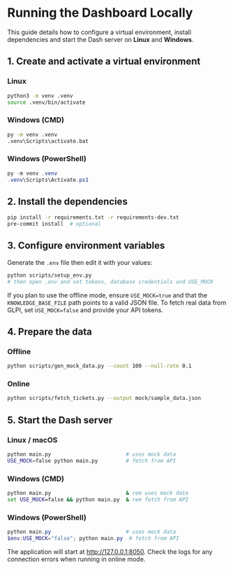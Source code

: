 # Running the Dashboard Locally

This guide details how to configure a virtual environment, install dependencies and start the Dash server on **Linux** and **Windows**.

## 1. Create and activate a virtual environment

### Linux
```bash
python3 -m venv .venv
source .venv/bin/activate
```

### Windows (CMD)
```bat
py -m venv .venv
.venv\Scripts\activate.bat
```

### Windows (PowerShell)
```powershell
py -m venv .venv
.venv\Scripts\Activate.ps1
```

## 2. Install the dependencies

```bash
pip install -r requirements.txt -r requirements-dev.txt
pre-commit install  # optional
```

## 3. Configure environment variables

Generate the `.env` file then edit it with your values:

```bash
python scripts/setup_env.py
# then open .env and set tokens, database credentials and USE_MOCK
```

If you plan to use the offline mode, ensure `USE_MOCK=true` and that the
`KNOWLEDGE_BASE_FILE` path points to a valid JSON file. To fetch real data from
GLPI, set `USE_MOCK=false` and provide your API tokens.

## 4. Prepare the data

### Offline
```bash
python scripts/gen_mock_data.py --count 100 --null-rate 0.1
```

### Online
```bash
python scripts/fetch_tickets.py --output mock/sample_data.json
```

## 5. Start the Dash server

### Linux / macOS
```bash
python main.py                        # uses mock data
USE_MOCK=false python main.py         # fetch from API
```

### Windows (CMD)
```bat
python main.py                        & rem uses mock data
set USE_MOCK=false && python main.py  & rem fetch from API
```

### Windows (PowerShell)
```powershell
python main.py                        # uses mock data
$env:USE_MOCK="false"; python main.py  # fetch from API
```

The application will start at <http://127.0.0.1:8050>. Check the logs for any
connection errors when running in online mode.
